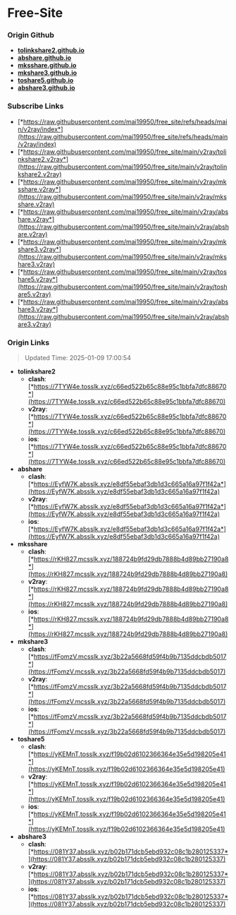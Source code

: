 # Free-Site

### Origin Github

- [**tolinkshare2.github.io**](https://github.com/tolinkshare2/tolinkshare2.github.io)
- [**abshare.github.io**](https://github.com/abshare/abshare.github.io)
- [**mksshare.github.io**](https://github.com/mksshare/mksshare.github.io)
- [**mkshare3.github.io**](https://github.com/mkshare3/mkshare3.github.io)
- [**toshare5.github.io**](https://github.com/toshare5/toshare5.github.io)
- [**abshare3.github.io**](https://github.com/abshare3/abshare3.github.io)

### Subscribe Links

- [*https://raw.githubusercontent.com/mai19950/free_site/refs/heads/main/v2ray/index*](https://raw.githubusercontent.com/mai19950/free_site/refs/heads/main/v2ray/index)
- [*https://raw.githubusercontent.com/mai19950/free_site/main/v2ray/tolinkshare2.v2ray*](https://raw.githubusercontent.com/mai19950/free_site/main/v2ray/tolinkshare2.v2ray)
- [*https://raw.githubusercontent.com/mai19950/free_site/main/v2ray/mksshare.v2ray*](https://raw.githubusercontent.com/mai19950/free_site/main/v2ray/mksshare.v2ray)
- [*https://raw.githubusercontent.com/mai19950/free_site/main/v2ray/abshare.v2ray*](https://raw.githubusercontent.com/mai19950/free_site/main/v2ray/abshare.v2ray)
- [*https://raw.githubusercontent.com/mai19950/free_site/main/v2ray/mkshare3.v2ray*](https://raw.githubusercontent.com/mai19950/free_site/main/v2ray/mkshare3.v2ray)
- [*https://raw.githubusercontent.com/mai19950/free_site/main/v2ray/toshare5.v2ray*](https://raw.githubusercontent.com/mai19950/free_site/main/v2ray/toshare5.v2ray)
- [*https://raw.githubusercontent.com/mai19950/free_site/main/v2ray/abshare3.v2ray*](https://raw.githubusercontent.com/mai19950/free_site/main/v2ray/abshare3.v2ray)

### Origin Links

> Updated Time: 2025-01-09 17:00:54

- **tolinkshare2**
  - **clash**: [*https://7TYW4e.tosslk.xyz/c66ed522b65c88e95c1bbfa7dfc88670*](https://7TYW4e.tosslk.xyz/c66ed522b65c88e95c1bbfa7dfc88670)
  - **v2ray**: [*https://7TYW4e.tosslk.xyz/c66ed522b65c88e95c1bbfa7dfc88670*](https://7TYW4e.tosslk.xyz/c66ed522b65c88e95c1bbfa7dfc88670)
  - **ios**: [*https://7TYW4e.tosslk.xyz/c66ed522b65c88e95c1bbfa7dfc88670*](https://7TYW4e.tosslk.xyz/c66ed522b65c88e95c1bbfa7dfc88670)
- **abshare**
  - **clash**: [*https://EyfW7K.absslk.xyz/e8df55ebaf3db1d3c665a16a97f1f42a*](https://EyfW7K.absslk.xyz/e8df55ebaf3db1d3c665a16a97f1f42a)
  - **v2ray**: [*https://EyfW7K.absslk.xyz/e8df55ebaf3db1d3c665a16a97f1f42a*](https://EyfW7K.absslk.xyz/e8df55ebaf3db1d3c665a16a97f1f42a)
  - **ios**: [*https://EyfW7K.absslk.xyz/e8df55ebaf3db1d3c665a16a97f1f42a*](https://EyfW7K.absslk.xyz/e8df55ebaf3db1d3c665a16a97f1f42a)
- **mksshare**
  - **clash**: [*https://rKH827.mcsslk.xyz/188724b9fd29db7888b4d89bb27190a8*](https://rKH827.mcsslk.xyz/188724b9fd29db7888b4d89bb27190a8)
  - **v2ray**: [*https://rKH827.mcsslk.xyz/188724b9fd29db7888b4d89bb27190a8*](https://rKH827.mcsslk.xyz/188724b9fd29db7888b4d89bb27190a8)
  - **ios**: [*https://rKH827.mcsslk.xyz/188724b9fd29db7888b4d89bb27190a8*](https://rKH827.mcsslk.xyz/188724b9fd29db7888b4d89bb27190a8)
- **mkshare3**
  - **clash**: [*https://fFomzV.mcsslk.xyz/3b22a5668fd59f4b9b7135ddcbdb5017*](https://fFomzV.mcsslk.xyz/3b22a5668fd59f4b9b7135ddcbdb5017)
  - **v2ray**: [*https://fFomzV.mcsslk.xyz/3b22a5668fd59f4b9b7135ddcbdb5017*](https://fFomzV.mcsslk.xyz/3b22a5668fd59f4b9b7135ddcbdb5017)
  - **ios**: [*https://fFomzV.mcsslk.xyz/3b22a5668fd59f4b9b7135ddcbdb5017*](https://fFomzV.mcsslk.xyz/3b22a5668fd59f4b9b7135ddcbdb5017)
- **toshare5**
  - **clash**: [*https://yKEMnT.tosslk.xyz/f19b02d6102366364e35e5d198205e41*](https://yKEMnT.tosslk.xyz/f19b02d6102366364e35e5d198205e41)
  - **v2ray**: [*https://yKEMnT.tosslk.xyz/f19b02d6102366364e35e5d198205e41*](https://yKEMnT.tosslk.xyz/f19b02d6102366364e35e5d198205e41)
  - **ios**: [*https://yKEMnT.tosslk.xyz/f19b02d6102366364e35e5d198205e41*](https://yKEMnT.tosslk.xyz/f19b02d6102366364e35e5d198205e41)
- **abshare3**
  - **clash**: [*https://081Y37.absslk.xyz/b02b171dcb5ebd932c08c1b280125337*](https://081Y37.absslk.xyz/b02b171dcb5ebd932c08c1b280125337)
  - **v2ray**: [*https://081Y37.absslk.xyz/b02b171dcb5ebd932c08c1b280125337*](https://081Y37.absslk.xyz/b02b171dcb5ebd932c08c1b280125337)
  - **ios**: [*https://081Y37.absslk.xyz/b02b171dcb5ebd932c08c1b280125337*](https://081Y37.absslk.xyz/b02b171dcb5ebd932c08c1b280125337)
